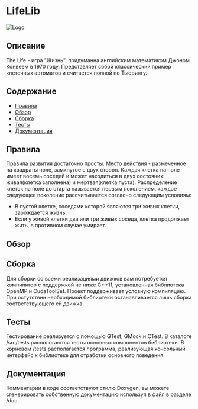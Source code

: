 # LifeLib

![Logo](Logo.svg)

## Описание

The Life - игра "Жизнь", придуманна английским математиком Джоном Конвеем в 1970 году. Представляет собой классический пример
клеточных автоматов и считается полной по Тьюрингу. 

## Содержание

* [Правила](#правила)
* [Обзор](#обзор)
* [Сборка](#сборка)
* [Тесты](#тесты)
* [Документация](#документация)

## Правила

Правила развития достаточно просты. Место действия - размеченное на квадраты поле, замкнутое с двух сторон.
Каждая клетка на поле имеет восемь соседей и может находиться в двух состояних: живая(клетка заполнена) и мертвая(клетка пуста).
Распределение клеток на поле до старта называется первым поколением, каждое следующее поколение рассчитывается согласно следующим условиям:
* В пустой клетке, соседями которой являются три живых клетки, зарождается жизнь.
* Если у живой клетки два или три живых соседа, клетка продолжает жить, в противном случае умирает.

## Обзор

## Сборка

Для сборки со всеми реализациями движков вам потребуется компилятор c поддержкой не ниже C++11, установленная библиотека OpenMP и СudaToolSet.
Проект поддерживает условную компиляцию. При остутствии необходимой библиотеки останавливается лишь сборка соответствующего ей движка.

## Тесты

Тестирование реализуется с помощью GTest, GMock и CTest. В каталоге /src/tests распологаются тесты основных компонентов библиотеки.
В корневом /tests располагается программа, реализующая консольный интерфейс к библиотеке для отработки основного поведения.

## Документация

Комментарии в коде соответствуют стилю Doxygen, вы можете сгенерировать собственную документацию используя в файл в разделе /doc
